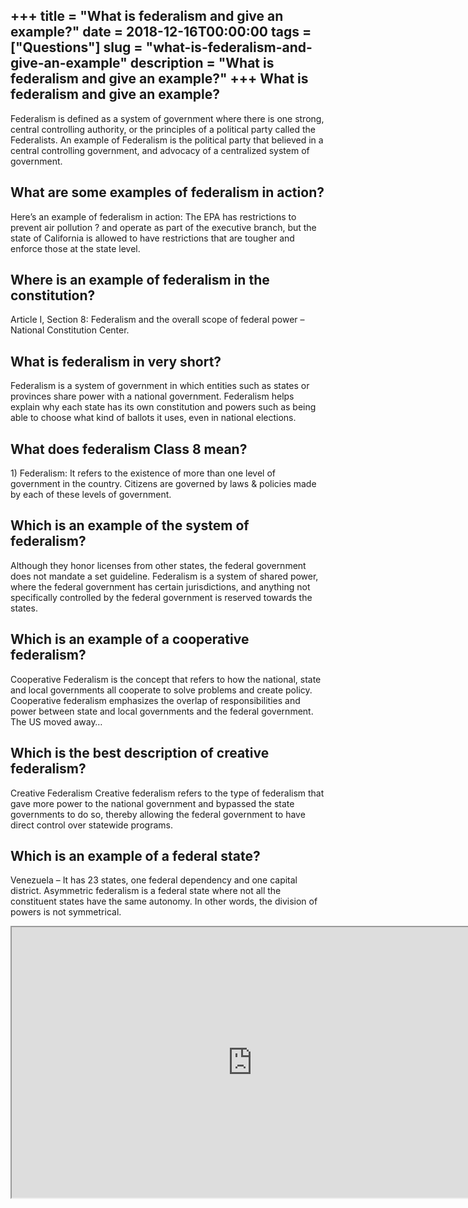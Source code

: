 +++
title = "What is federalism and give an example?"
date = 2018-12-16T00:00:00
tags = ["Questions"]
slug = "what-is-federalism-and-give-an-example"
description = "What is federalism and give an example?"
+++
What is federalism and give an example?
---------------------------------------

Federalism is defined as a system of government where there is one strong, central controlling authority, or the principles of a political party called the Federalists. An example of Federalism is the political party that believed in a central controlling government, and advocacy of a centralized system of government.

What are some examples of federalism in action?
-----------------------------------------------

Here’s an example of federalism in action: The EPA has restrictions to prevent air pollution ? and operate as part of the executive branch, but the state of California is allowed to have restrictions that are tougher and enforce those at the state level.

Where is an example of federalism in the constitution?
------------------------------------------------------

Article I, Section 8: Federalism and the overall scope of federal power – National Constitution Center.

What is federalism in very short?
---------------------------------

Federalism is a system of government in which entities such as states or provinces share power with a national government. Federalism helps explain why each state has its own constitution and powers such as being able to choose what kind of ballots it uses, even in national elections.

What does federalism Class 8 mean?
----------------------------------

1\) Federalism: It refers to the existence of more than one level of government in the country. Citizens are governed by laws &amp; policies made by each of these levels of government.

Which is an example of the system of federalism?
------------------------------------------------

Although they honor licenses from other states, the federal government does not mandate a set guideline. Federalism is a system of shared power, where the federal government has certain jurisdictions, and anything not specifically controlled by the federal government is reserved towards the states.

Which is an example of a cooperative federalism?
------------------------------------------------

Cooperative Federalism is the concept that refers to how the national, state and local governments all cooperate to solve problems and create policy. Cooperative federalism emphasizes the overlap of responsibilities and power between state and local governments and the federal government. The US moved away…

Which is the best description of creative federalism?
-----------------------------------------------------

Creative Federalism Creative federalism refers to the type of federalism that gave more power to the national government and bypassed the state governments to do so, thereby allowing the federal government to have direct control over statewide programs.

Which is an example of a federal state?
---------------------------------------

Venezuela – It has 23 states, one federal dependency and one capital district. Asymmetric federalism is a federal state where not all the constituent states have the same autonomy. In other words, the division of powers is not symmetrical.

<iframe allow="accelerometer; autoplay; clipboard-write; encrypted-media; gyroscope; picture-in-picture" allowfullscreen="" class="__youtube_prefs__  epyt-is-override  no-lazyload" data-no-lazy="1" data-origheight="433" data-origwidth="770" data-skipgform_ajax_framebjll="" height="433" id="_ytid_37000" loading="lazy" src="https://www.youtube.com/embed/sNOuBME9Iqo?enablejsapi=1&autoplay=0&cc_load_policy=0&cc_lang_pref=&iv_load_policy=1&loop=0&modestbranding=0&rel=1&fs=1&playsinline=0&autohide=2&theme=dark&color=red&controls=1&" title="YouTube player" width="770"></iframe>